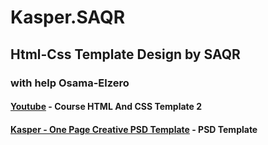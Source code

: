 # Kasper.SAQR
## Html-Css Template Design by SAQR
### with help Osama-Elzero
#### [Youtube](https://www.youtube.com/watch?v=7_USXxmn7DM&list=PLDoPjvoNmBAy1l-2A21ng3gxEyocruT0t&ab_channel=ElzeroWebSchool) - Course HTML And CSS Template 2
#### [Kasper - One Page Creative PSD Template](https://www.graphberry.com/item/kasper-one-page-psd-template) - PSD Template
